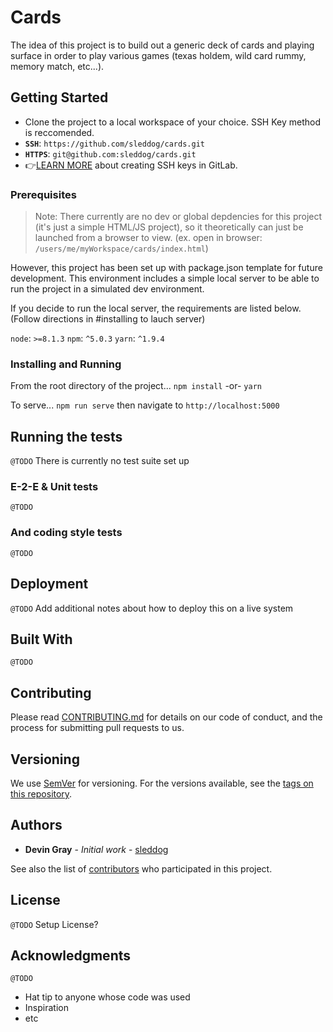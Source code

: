 # Cards

The idea of this project is to build out a generic deck of cards and playing surface in order to play various games (texas holdem, wild card rummy, memory match, etc...).

## Getting Started

- Clone the project to a local workspace of your choice. SSH Key method is reccomended.
- **`SSH`**: `https://github.com/sleddog/cards.git`
- **`HTTPS`**: `git@github.com:sleddog/cards.git`
- :point_right:[LEARN MORE](https://help.github.com/articles/connecting-to-github-with-ssh/) about creating SSH keys in GitLab.

### Prerequisites

> Note: There currently are no dev or global depdencies for this project (it's just a simple HTML/JS project), so it theoretically can just be launched from a browser to view. (ex. open in browser: `/users/me/myWorkspace/cards/index.html`)

However, this project has been set up with package.json template for future development. This environment includes a simple local server to be able to run the project in a simulated dev environment.

If you decide to run the local server, the requirements are listed below. (Follow directions in #installing to lauch server)

`node`: `>=8.1.3`
`npm`: `^5.0.3`
`yarn`: `^1.9.4`

### Installing and Running

From the root directory of the project...
`npm install` -or- `yarn`

To serve...
`npm run serve` then navigate to `http://localhost:5000`

## Running the tests

`@TODO`
There is currently no test suite set up

### E-2-E & Unit tests

`@TODO`

### And coding style tests

`@TODO`

## Deployment

`@TODO`
Add additional notes about how to deploy this on a live system

## Built With

`@TODO`

## Contributing

Please read [CONTRIBUTING.md](CONTRIBUTING.md) for details on our code of conduct, and the process for submitting pull requests to us.

## Versioning

We use [SemVer](http://semver.org/) for versioning. For the versions available, see the [tags on this repository](https://github.com/sleddog/cards/releases).

## Authors

- **Devin Gray** - _Initial work_ - [sleddog](devingray@gmail.com)

See also the list of [contributors](https://github.com/sleddog/cards/graphs/contributors) who participated in this project.

## License

`@TODO`
Setup License?

## Acknowledgments

`@TODO`

- Hat tip to anyone whose code was used
- Inspiration
- etc
